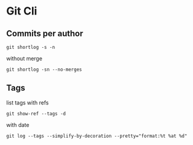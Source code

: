# Git Cli

## Commits per author

```
git shortlog -s -n
```

without merge

```
git shortlog -sn --no-merges
```

## Tags

list tags with refs

```
git show-ref --tags -d
```

with date

```
git log --tags --simplify-by-decoration --pretty="format:%t %at %d"
```
